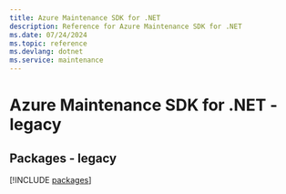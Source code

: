 ```yaml
---
title: Azure Maintenance SDK for .NET
description: Reference for Azure Maintenance SDK for .NET
ms.date: 07/24/2024
ms.topic: reference
ms.devlang: dotnet
ms.service: maintenance
---
```

# Azure Maintenance SDK for .NET - legacy
## Packages - legacy
[!INCLUDE [packages](maintenance-index.md)]